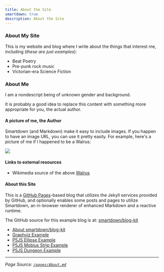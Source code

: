 ```yaml
---
title: About the Site
smartdown: true
description: About the Site
---
```


### About My Site

This is my website and blog where I write about the things that interest me, including (*these are just examples*):

- Beat Poetry
- Pre-punk rock music
- Victorian-era Science Fiction

### About Me

I am a nondescript being of unknown gender and background.

It is probably a good idea to replace this content with something more appropriate for you, the actual author.


#### A picture of me, the Author

Smartdown (and Markdown) make it easy to include images. If you happen to have an image URL, you can use it pretty easily. For example, here's a picture of me if I happened to be a Walrus:


![](https://upload.wikimedia.org/wikipedia/commons/thumb/c/ce/Noaa-walrus22.jpg/320px-Noaa-walrus22.jpg)


#### Links to external resources

- Wikimedia source of the above [Walrus](https://commons.wikimedia.org/wiki/File:Noaa-walrus22.jpg)

#### About this Site

This is a [GitHub Pages](https://pages.github.com)-based blog that utilizes the Jekyll services provided by GitHub, and optionally enables some posts and pages to utilize Smartdown, an in-browser renderer of enhanced Markdown and a reactive runtime.

The GitHub source for this example blog is at: [smartdown/blog-kit](https://github.com/smartdown/blog-kit/)

- [About smartdown/blog-kit](/pages/AboutBlogKit)
- [Graphviz Example](/pages/Graphviz)
- [P5JS Ellipse Example](/pages/Ellipse)
- [P5JS Mobius Strip Example](/pages/Mobius)
- [P5JS Dungeon Example](/pages/Dungeon)

---

*Page Source: [`/pages/About.md`](/pages/About.md#-blank)*
